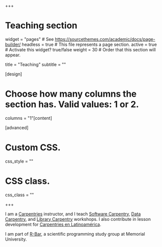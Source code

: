 +++
# Teaching section

widget = "pages"  # See https://sourcethemes.com/academic/docs/page-builder/
headless = true  # This file represents a page section.
active = true  # Activate this widget? true/false
weight = 30  # Order that this section will appear.

title = "Teaching"
subtitle = ""

[design]
  # Choose how many columns the section has. Valid values: 1 or 2.
  columns = "1"[content]
  
[advanced]
 # Custom CSS. 
 css_style = ""
 
 # CSS class.
 css_class = ""

+++

  I am a [Carpentries](https://carpentries.org/) instructor,
and I teach [Software Carpentry](https://software-carpentry.org/),
[Data Carpentry](https://datacarpentry.org/), and
[Library Carpentry](https://librarycarpentry.org/) workshops.
I also contribute in lesson development for
[Carpentries en Latinoamérica](https://software-carpentry.org/blog/2018/03/paralatinoamerica.html).

I am part of [R-Bar](https://daniellequinn.github.io/RBarMUN/),
a scientific programming study group at Memorial University.